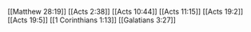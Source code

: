 [[Matthew 28:19]]
[[Acts 2:38]]
[[Acts 10:44]]
[[Acts 11:15]]
[[Acts 19:2]]
[[Acts 19:5]]
[[1 Corinthians 1:13]]
[[Galatians 3:27]]

